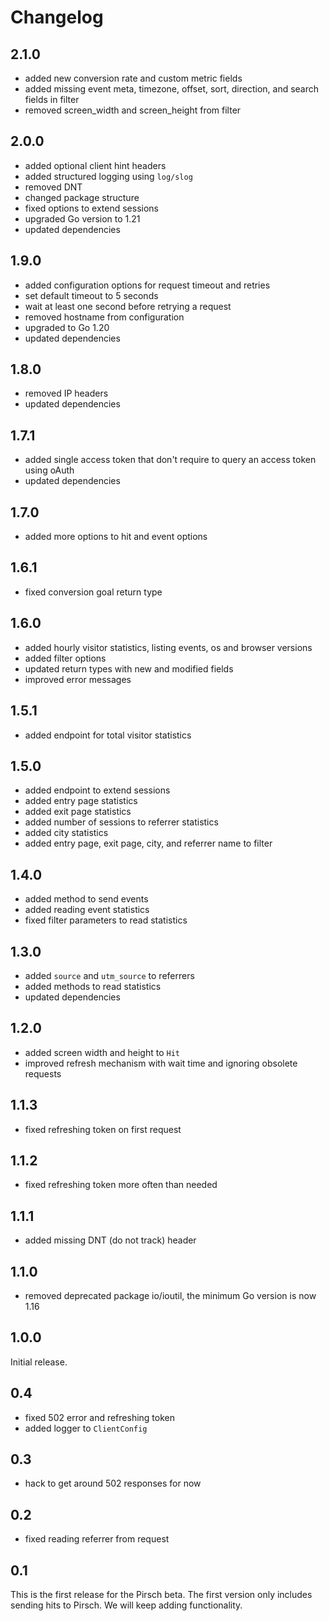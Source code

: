 # Changelog

## 2.1.0

* added new conversion rate and custom metric fields
* added missing event meta, timezone, offset, sort, direction, and search fields in filter
* removed screen_width and screen_height from filter

## 2.0.0

* added optional client hint headers
* added structured logging using `log/slog`
* removed DNT
* changed package structure
* fixed options to extend sessions
* upgraded Go version to 1.21
* updated dependencies

## 1.9.0

* added configuration options for request timeout and retries
* set default timeout to 5 seconds
* wait at least one second before retrying a request
* removed hostname from configuration
* upgraded to Go 1.20
* updated dependencies

## 1.8.0

* removed IP headers
* updated dependencies

## 1.7.1

* added single access token that don't require to query an access token using oAuth
* updated dependencies

## 1.7.0

* added more options to hit and event options

## 1.6.1

* fixed conversion goal return type

## 1.6.0

* added hourly visitor statistics, listing events, os and browser versions
* added filter options
* updated return types with new and modified fields
* improved error messages

## 1.5.1

* added endpoint for total visitor statistics

## 1.5.0

* added endpoint to extend sessions
* added entry page statistics
* added exit page statistics
* added number of sessions to referrer statistics
* added city statistics
* added entry page, exit page, city, and referrer name to filter

## 1.4.0

* added method to send events
* added reading event statistics
* fixed filter parameters to read statistics

## 1.3.0

* added `source` and `utm_source` to referrers
* added methods to read statistics
* updated dependencies

## 1.2.0

* added screen width and height to `Hit`
* improved refresh mechanism with wait time and ignoring obsolete requests

## 1.1.3

* fixed refreshing token on first request

## 1.1.2

* fixed refreshing token more often than needed

## 1.1.1

* added missing DNT (do not track) header

## 1.1.0

* removed deprecated package io/ioutil, the minimum Go version is now 1.16

## 1.0.0

Initial release.

## 0.4

* fixed 502 error and refreshing token
* added logger to `ClientConfig`

## 0.3

* hack to get around 502 responses for now

## 0.2

* fixed reading referrer from request

## 0.1

This is the first release for the Pirsch beta. The first version only includes sending hits to Pirsch. We will keep adding functionality.
